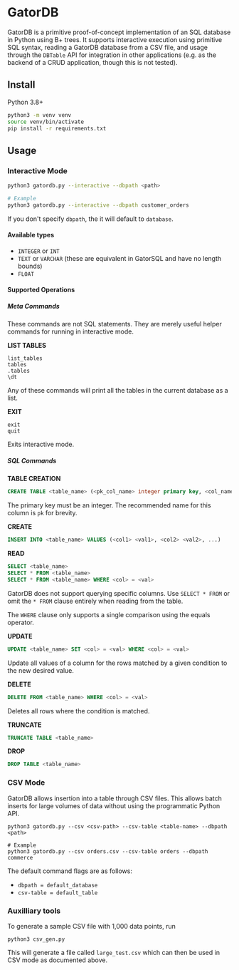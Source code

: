 # GatorDB

GatorDB is a primitive proof-of-concept implementation of an SQL database in Python using B+ trees. It supports interactive execution using primitive SQL syntax, reading a GatorDB database from a CSV file, and usage through the `DBTable` API for integration in other applications (e.g. as the backend of a CRUD application, though this is not tested).

## Install

Python 3.8+

```sh
python3 -m venv venv
source venv/bin/activate
pip install -r requirements.txt
```

## Usage

### Interactive Mode

```sh
python3 gatordb.py --interactive --dbpath <path>

# Example
python3 gatordb.py --interactive --dbpath customer_orders
```

If you don't specify `dbpath`, the it will default to `database`.

#### Available types

- `INTEGER` or `INT`
- `TEXT` or `VARCHAR` (these are equivalent in GatorSQL and have no length bounds)
- `FLOAT`

#### Supported Operations

##### Meta Commands

These commands are not SQL statements. They are merely useful helper commands for running in interactive mode.

**LIST TABLES**

```
list_tables
tables
.tables
\dt
```

Any of these commands will print all the tables in the current database as a list.

**EXIT**

```
exit
quit
```

Exits interactive mode.

##### SQL Commands

**TABLE CREATION**

```sql
CREATE TABLE <table_name> (<pk_col_name> integer primary key, <col_name1> <col_type1>, ...)
```

The primary key must be an integer. The recommended name for this column is `pk` for brevity.

**CREATE**

```sql
INSERT INTO <table_name> VALUES (<col1> <val1>, <col2> <val2>, ...)
```

**READ**

```sql
SELECT <table_name>
SELECT * FROM <table_name>
SELECT * FROM <table_name> WHERE <col> = <val>
```

GatorDB does not support querying specific columns. Use `SELECT * FROM` or omit the `* FROM` clause entirely when reading from the table.

The `WHERE` clause only supports a single comparison using the equals operator.

**UPDATE**

```sql
UPDATE <table_name> SET <col> = <val> WHERE <col> = <val>
```

Update all values of a column for the rows matched by a given condition to the new desired value.

**DELETE**

```sql
DELETE FROM <table_name> WHERE <col> = <val>
```

Deletes all rows where the condition is matched.

**TRUNCATE**

```sql
TRUNCATE TABLE <table_name>
```

**DROP**

```sql
DROP TABLE <table_name>
```

### CSV Mode

GatorDB allows insertion into a table through CSV files. This allows batch inserts for large volumes of data without using the programmatic Python API.

```
python3 gatordb.py --csv <csv-path> --csv-table <table-name> --dbpath <path>

# Example
python3 gatordb.py --csv orders.csv --csv-table orders --dbpath commerce
```

The default command flags are as follows:

- `dbpath = default_database`
- `csv-table = default_table`

### Auxilliary tools

To generate a sample CSV file with 1,000 data points, run

```
python3 csv_gen.py
```

This will generate a file called `large_test.csv` which can then be used in CSV mode as documented above.

